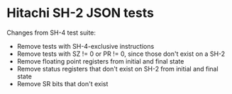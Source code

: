 # Hitachi SH-2 JSON tests

Changes from SH-4 test suite:

- Remove tests with SH-4-exclusive instructions
- Remove tests with SZ != 0 or PR != 0, since those don't exist on a SH-2
- Remove floating point registers from initial and final state
- Remove status registers that don't exist on SH-2 from initial and final state
- Remove SR bits that don't exist
